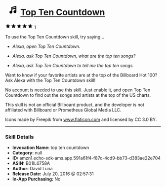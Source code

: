 # &nbsp;<img src="skill_icon" alt="Top Ten Countdown icon" width="36"> [Top Ten Countdown](http://alexa.amazon.com/#skills/amzn1.echo-sdk-ams.app.591a61f4-f87c-4cd9-bb73-d383ae22e704)
![5 stars](../../images/ic_star_black_18dp_1x.png)![5 stars](../../images/ic_star_black_18dp_1x.png)![5 stars](../../images/ic_star_black_18dp_1x.png)![5 stars](../../images/ic_star_black_18dp_1x.png)![5 stars](../../images/ic_star_black_18dp_1x.png) 1

To use the Top Ten Countdown skill, try saying...

* *Alexa, open Top Ten Countdown.*

* *Alexa, ask Top Ten Countdown, what are the top ten songs?*

* *Alexa, ask Top Ten Countdown to tell me the top ten songs.*

Want to know if your favorite artists are at the top of the Billboard Hot 100? Ask Alexa with the Top Ten Countdown skill!

No account is needed to use this skill. Just enable it, and open Top Ten Countdown to find out the songs and artists at the top of the US charts.

This skill is not an official Billboard product, and the developer is not affiliated with Billboard or Prometheus Global Media LLC.

Icons made by Freepik from www.flaticon.com and licensed by CC 3.0 BY.

***

### Skill Details

* **Invocation Name:** top ten countdown
* **Category:** null
* **ID:** amzn1.echo-sdk-ams.app.591a61f4-f87c-4cd9-bb73-d383ae22e704
* **ASIN:** B01IL0758A
* **Author:** David Luna
* **Release Date:** July 20, 2016 @ 02:57:31
* **In-App Purchasing:** No
